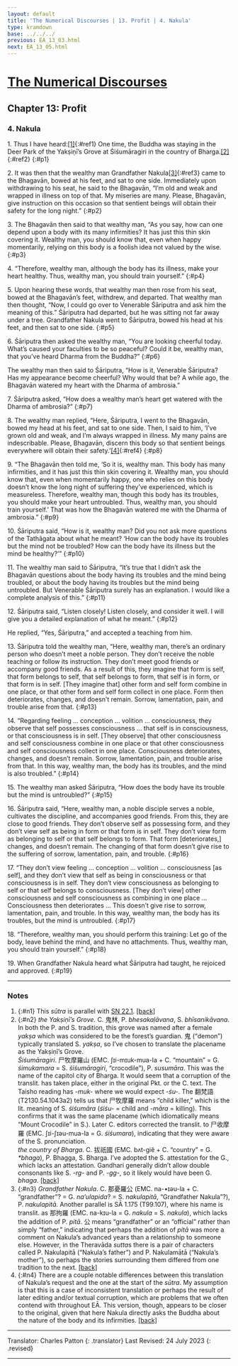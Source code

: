 ```yaml
---
layout: default
title: 'The Numerical Discourses | 13. Profit | 4. Nakula'
type: kramdown
base: ../../../
previous: EA_13_03.html
next: EA_13_05.html
---
```


# [The Numerical Discourses](../index.html)
## Chapter 13: Profit
### 4. Nakula

1\. Thus I have heard:[\[1\]](#n1){:#ref1} One time, the Buddha was staying in the Deer Park of the Yakṣiṇī’s Grove at Śiśumāragiri in the country of Bharga.[\[2\]](#n2){:#ref2}
{:#p1}

2\. It was then that the wealthy man Grandfather Nakula[\[3\]](#n3){:#ref3} came to the Bhagavān, bowed at his feet, and sat to one side. Immediately upon withdrawing to his seat, he said to the Bhagavān, “I’m old and weak and wrapped in illness on top of that. My miseries are many. Please, Bhagavān, give instruction on this occasion so that sentient beings will obtain their safety for the long night.”
{:#p2}

3\. The Bhagavān then said to that wealthy man, “As you say, how can one depend upon a body with its many infirmities? It has just this thin skin covering it. Wealthy man, you should know that, even when happy momentarily, relying on this body is a foolish idea not valued by the wise.
{:#p3}

4\. “Therefore, wealthy man, although the body has its illness, make your heart healthy. Thus, wealthy man, you should train yourself.”
{:#p4}

5\. Upon hearing these words, that wealthy man then rose from his seat, bowed at the Bhagavān’s feet, withdrew, and departed. That wealthy man then thought, “Now, I could go over to Venerable Śāriputra and ask him the meaning of this.” Śāriputra had departed, but he was sitting not far away under a tree. Grandfather Nakula went to Śāriputra, bowed his head at his feet, and then sat to one side.
{:#p5}

6\. Śāriputra then asked the wealthy man, “You are looking cheerful today. What’s caused your faculties to be so peaceful? Could it be, wealthy man, that you’ve heard Dharma from the Buddha?”
{:#p6}

The wealthy man then said to Śāriputra, “How is it, Venerable Śāriputra? Has my appearance become cheerful? Why would that be? A while ago, the Bhagavān watered my heart with the Dharma of ambrosia.”


7\. Śāriputra asked, “How does a wealthy man’s heart get watered with the Dharma of ambrosia?”
{:#p7}

8\. The wealthy man replied, “Here, Śāriputra, I went to the Bhagavān, bowed my head at his feet, and sat to one side. Then, I said to him, ‘I’ve grown old and weak, and I’m always wrapped in illness. My many pains are indescribable. Please, Bhagavān, discern this body so that sentient beings everywhere will obtain their safety.’[\[4\]](#n4){:#ref4}
{:#p8}

9\. “The Bhagavān then told me, ‘So it is, wealthy man. This body has many infirmities, and it has just this thin skin covering it. Wealthy man, you should know that, even when momentarily happy, one who relies on this body doesn’t know the long night of suffering they’ve experienced, which is measureless. Therefore, wealthy man, though this body has its troubles, you should make your heart untroubled. Thus, wealthy man, you should train yourself.’ That was how the Bhagavān watered me with the Dharma of ambrosia.”
{:#p9}

10\. Śāriputra said, “How is it, wealthy man? Did you not ask more questions of the Tathāgata about what he meant? ‘How can the body have its troubles but the mind not be troubled? How can the body have its illness but the mind be healthy?’”
{:#p10}

11\. The wealthy man said to Śāriputra, “It’s true that I didn’t ask the Bhagavān questions about the body having its troubles and the mind being troubled, or about the body having its troubles but the mind being untroubled. But Venerable Śāriputra surely has an explanation. I would like a complete analysis of this.”
{:#p11}

12\. Śāriputra said, “Listen closely! Listen closely, and consider it well. I will give you a detailed explanation of what he meant.”
{:#p12}

He replied, “Yes, Śāriputra,” and accepted a teaching from him.


13\. Śāriputra told the wealthy man, “Here, wealthy man, there’s an ordinary person who doesn’t meet a noble person. They don’t receive the noble teaching or follow its instruction. They don’t meet good friends or accompany good friends. As a result of this, they imagine that form is self, that form belongs to self, that self belongs to form, that self is in form, or that form is in self. [They imagine that] other form and self form combine in one place, or that other form and self form collect in one place. Form then deteriorates, changes, and doesn’t remain. Sorrow, lamentation, pain, and trouble arise from that.
{:#p13}

14\. “Regarding feeling … conception … volition … consciousness, they observe that self possesses consciousness … that self is in consciousness, or that consciousness is in self. [They observe] that other consciousness and self consciousness combine in one place or that other consciousness and self consciousness collect in one place. Consciousness deteriorates, changes, and doesn’t remain. Sorrow, lamentation, pain, and trouble arise from that. In this way, wealthy man, the body has its troubles, and the mind is also troubled.”
{:#p14}

15\. The wealthy man asked Śāriputra, “How does the body have its trouble but the mind is untroubled?”
{:#p15}

16\. Śāriputra said, “Here, wealthy man, a noble disciple serves a noble, cultivates the discipline, and accompanies good friends. From this, they are close to good friends. They don’t observe self as possessing form, and they don’t view self as being in form or that form is in self. They don’t view form as belonging to self or that self belongs to form. That form [deteriorates,] changes, and doesn’t remain. The changing of that form doesn’t give rise to the suffering of sorrow, lamentation, pain, and trouble.
{:#p16}

17\. “They don’t view feeling … conception … volition … consciousness [as self], and they don’t view that self as being in consciousness or that consciousness is in self. They don’t view consciousness as belonging to self or that self belongs to consciousness. [They don’t view] other consciousness and self consciousness as combining in one place … Consciousness then deteriorates … This doesn’t give rise to sorrow, lamentation, pain, and trouble. In this way, wealthy man, the body has its troubles, but the mind is untroubled.
{:#p17}

18\. “Therefore, wealthy man, you should perform this training: Let go of the body, leave behind the mind, and have no attachments. Thus, wealthy man, you should train yourself.”
{:#p18}

19\. When Grandfather Nakula heard what Śāriputra had taught, he rejoiced and approved.
{:#p19}

---

### Notes

1. {:#n1} This <em>sūtra</em> is parallel with <a href="https://suttacentral.net/sn22.1" target="_blank">SN 22.1</a>. [\[back\]](#ref1)
2. {:#n2} <em>the Yakṣiṇī’s Grove</em>. C. 鬼林, P. <em>bhesakaḷāvana</em>, S. <em>bhīsanikāvana</em>. In both the P. and S. tradition, this grove was named after a female <em>yakṣa</em> which was considered to be the forest’s guardian. 鬼 (“demon”) typically translated S. <em>yakṣa</em>, so I’ve chosen to translate the placename as the Yakṣiṇī’s Grove.<br/>
<em>Śiśumāragiri</em>. 尸牧摩羅山 (EMC. ʃɪi-mɪuk-mua-la + C. “mountain” = G. <em>śimukamara</em> = S. <em>śiśumāragiri</em>, “crocodile”), P. <em>susumāra</em>. This was the name of the capitol city of Bharga. It would seem that a corruption of the translit. has taken place, either in the original Pkt. or the C. text. The Taisho reading has <em>-muk-</em> where we would expect <em>-śu-</em>. The 翻梵語 (T2130.54.1043a2) tells us that 尸牧摩羅 means “child killer,” which is the lit. meaning of S. <em>śiśumāra</em> (<em>śiśu-</em> = child and <em>-māra</em> = killing). This confirms that it was the same placename (which idiomatically means “Mount Crocodile” in S.). Later C. editors corrected the translit. to 尸收摩羅 (EMC. ʃɪi-ʃɪəu-mua-la = G. <em>śiśumara</em>), indicating that they were aware of the S. pronunciation.<br/>
<em>the country of Bharga</em>. C. 拔祇國 (EMC. bʌt-giĕ + C. “country” = G. <em>\*bhaga</em>), P. Bhagga, S. Bharga. I’ve adopted the S. attestation for the G., which lacks an attestation. Gandhari generally didn’t allow double consonants like S. <em>-rg-</em> and P. <em>-gg-</em>, so it likely would have been G. <em>bhaga</em>. [\[back\]](#ref2)
3. {:#n3} <em>Grandfather Nakula</em>. C. 那憂羅公 (EMC. na-•ɪəu-la + C. “grandfather”? = G. <em>na’ulapida</em>? = S. <em>nakulapitā</em>, “Grandfather Nakula”?), P. <em>nakulapitā</em>. Another parallel is SĀ 1.175 (T99.107), where his name is translit. as 那拘羅 (EMC. na-kɪu-la = G. <em>nakula</em> = S. <em>nakula</em>), which lacks the addition of P. <em>pitā</em>. 公 means “grandfather” or an “official” rather than simply “father,” indicating that perhaps the addition of <em>pitā</em> was more a comment on Nakula’s advanced years than a relationship to someone else. However, in the Theravāda <em>sutta</em>s there is a pair of characters called P. Nakulapitā (“Nakula’s father”) and P. Nakulamātā (“Nakula’s mother”), so perhaps the stories surrounding them differed from one tradition to the next. [\[back\]](#ref3)
4. {:#n4} There are a couple notable differences between this translation of Nakula’s request and the one at the start of the <em>sūtra</em>. My assumption is that this is a case of inconsistent translation or perhaps the result of later editing and/or textual corruption, which are problems that we often contend with throughout EĀ. This version, though, appears to be closer to the original, given that here Nakula directly asks the Buddha about the nature of the body and its infirmities. [\[back\]](#ref4)

---

Translator: Charles Patton
{: .translator}
Last Revised: 24 July 2023
{: .revised}

---
